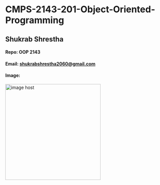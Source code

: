 # CMPS-2143-201-Object-Oriented-Programming
## Shukrab Shrestha

#### Repo: OOP 2143

#### Email: shukrabshrestha2060@gmail.com

#### Image:

<a href="https://imgbox.com/TpSXEGYM" target="_blank"><img src="https://thumbs2.imgbox.com/bf/aa/TpSXEGYM_t.jpg" alt="image host" width="300"/></a>
